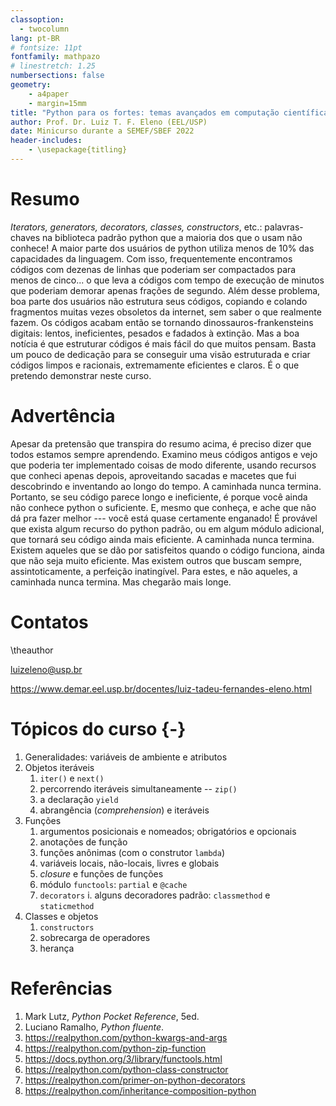 ```yaml
---
classoption:
  - twocolumn
lang: pt-BR
# fontsize: 11pt
fontfamily: mathpazo
# linestretch: 1.25
numbersections: false
geometry:
    - a4paper
    - margin=15mm
title: "Python para os fortes: temas avançados em computação científica"
author: Prof. Dr. Luiz T. F. Eleno (EEL/USP)
date: Minicurso durante a SEMEF/SBEF 2022
header-includes:
    - \usepackage{titling}
---
```


# Resumo

*Iterators, generators, decorators, classes, constructors*, etc.: palavras-chaves na biblioteca padrão python que a maioria dos que o usam não conhece! A maior parte dos usuários de python utiliza menos de 10% das capacidades da linguagem. Com isso, frequentemente encontramos códigos com dezenas de linhas que poderiam ser compactados para menos de cinco... o que leva a códigos com tempo de execução de minutos que poderiam demorar apenas frações de segundo. Além desse problema, boa parte dos usuários não estrutura seus códigos, copiando e colando fragmentos muitas vezes obsoletos da internet, sem saber o que realmente fazem. Os códigos acabam então se tornando dinossauros-frankensteins digitais: lentos, ineficientes, pesados e fadados à extinção. Mas a boa notícia é que estruturar códigos é mais fácil do que muitos pensam. Basta um pouco de dedicação para se conseguir uma visão estruturada e criar códigos limpos e racionais, extremamente eficientes e claros. É o que pretendo demonstrar neste curso.

# Advertência

Apesar da pretensão que transpira do resumo acima, é preciso dizer que todos estamos sempre aprendendo. Examino meus códigos antigos e vejo que poderia ter implementado coisas de modo diferente, usando recursos que conheci apenas depois, aproveitando sacadas e macetes que fui descobrindo e inventando ao longo do tempo. A caminhada nunca termina. Portanto, se seu código parece longo e ineficiente, é porque você ainda não conhece python o suficiente. E, mesmo que conheça, e ache que não dá pra fazer melhor --- você está quase certamente enganado! É provável que exista algum recurso do python padrão, ou em algum módulo adicional, que tornará seu código ainda mais eficiente. A caminhada nunca termina. Existem aqueles que se dão por satisfeitos quando o código funciona, ainda que não seja muito eficiente. Mas existem outros que buscam sempre, assintoticamente, a perfeição inatingível. Para estes, e não aqueles, a caminhada nunca termina. Mas chegarão mais longe.

# Contatos

\theauthor

[luizeleno@usp.br](mailto:luizeleno@usp.br)

<https://www.demar.eel.usp.br/docentes/luiz-tadeu-fernandes-eleno.html>

# Tópicos do curso {-}

1. Generalidades: variáveis de ambiente e atributos
1. Objetos iteráveis
   1. `iter()` e `next()`
   1. percorrendo iteráveis simultaneamente -- `zip()`
   1. a declaração `yield`
   1. abrangência (*comprehension*) e iteráveis
1. Funções
    1. argumentos posicionais e nomeados; obrigatórios e opcionais
    1. anotações de função
    1. funções anônimas (com o construtor `lambda`)
    1. variáveis locais, não-locais, livres e globais
    1. *closure* e funções de funções
    1. módulo `functools`: `partial` e `@cache`
    1. `decorators`
        i. alguns decoradores padrão: `classmethod` e `staticmethod`
1. Classes e objetos
    1. `constructors`
    1. sobrecarga de operadores
    1. herança

# Referências

1. Mark Lutz, *Python Pocket Reference*, 5ed.
1. Luciano Ramalho, *Python fluente*.
1. <https://realpython.com/python-kwargs-and-args>
1. <https://realpython.com/python-zip-function>
1. <https://docs.python.org/3/library/functools.html>
1. <https://realpython.com/python-class-constructor>
1. <https://realpython.com/primer-on-python-decorators>
1. <https://realpython.com/inheritance-composition-python> 
<!-- 5. <https://realpython.com/lru-cache-python> -->
